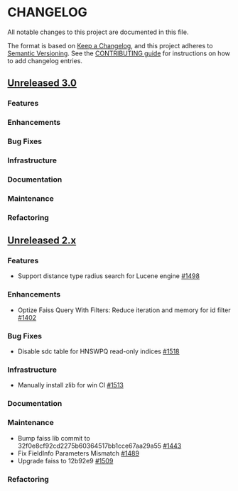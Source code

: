 # CHANGELOG
All notable changes to this project are documented in this file.

The format is based on [Keep a Changelog](https://keepachangelog.com/en/1.0.0/), and this project adheres to [Semantic Versioning](https://semver.org/spec/v2.0.0.html). See the [CONTRIBUTING guide](./CONTRIBUTING.md#Changelog) for instructions on how to add changelog entries.

## [Unreleased 3.0](https://github.com/opensearch-project/k-NN/compare/2.x...HEAD)
### Features
### Enhancements
### Bug Fixes
### Infrastructure
### Documentation
### Maintenance
### Refactoring

## [Unreleased 2.x](https://github.com/opensearch-project/k-NN/compare/2.12...2.x)
### Features
* Support distance type radius search for Lucene engine [#1498](https://github.com/opensearch-project/k-NN/pull/1498)
### Enhancements
* Optize Faiss Query With Filters: Reduce iteration and memory for id filter [#1402](https://github.com/opensearch-project/k-NN/pull/1402)
### Bug Fixes
* Disable sdc table for HNSWPQ read-only indices [#1518](https://github.com/opensearch-project/k-NN/pull/1518)
### Infrastructure
* Manually install zlib for win CI [#1513](https://github.com/opensearch-project/k-NN/pull/1513)
### Documentation
### Maintenance
* Bump faiss lib commit to 32f0e8cf92cd2275b60364517bb1cce67aa29a55 [#1443](https://github.com/opensearch-project/k-NN/pull/1443)
* Fix FieldInfo Parameters Mismatch [#1489](https://github.com/opensearch-project/k-NN/pull/1489)
* Upgrade faiss to 12b92e9 [#1509](https://github.com/opensearch-project/k-NN/pull/1509)
### Refactoring
